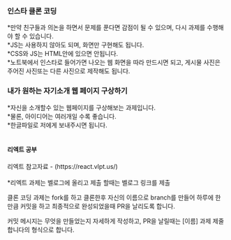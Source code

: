 <h3>인스타 클론 코딩</h3>
*만약 친구들과 의논을 하면서 문제를 푼다면 감점이 될 수 있으며, 다시 과제를 수행해야 할 수 있습니다.<br>
*JS는 사용하지 않아도 되며, 화면만 구현해도 됩니다.<BR>
*CSS와 JS는 HTML안에 있으면 안됩니다.<BR>
*노트북에서 인스타로 들어가면 나오는 웹 화면을 따라 만드시면 되고, 게시물 사진은 주어진 사진또는 다른 사진으로 제작해도 됩니다.
<h3>내가 원하는 자기소개 웹 페이지 구상하기</h3>
*자신을 소개할수 있는 웹페이지를 구상해보는 과제입니다.<br>
*물론, 아이디어는 여러개일 수록 좋습니다.<br>
*한글파일로 저에게 보내주시면 됩니다.
<br>
<br>
<h4>리엑트 공부</h4>
리엑트 참고자료 - (https://react.vlpt.us/)
<br><br>
*리엑트 과제는 벨로그에 올리고 제출 할때는 벨로그 링크를 제출

클론 코딩 과제는 fork를 하고 클론한후 자신의 이름으로 branch를 만들어 하루에 한 만큼 커밋을 하고 최종적으로 완성되었을때 PR을 날리도록 합니다.

커밋 메시지는 무엇을 만들었는지 자세하게 작성하고, PR을 날릴때는 [이름] 과제 제줄합니다의 형식으로 합니다.

